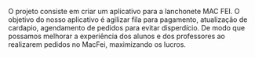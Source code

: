 O projeto consiste em criar um aplicativo para a lanchonete MAC FEI.
O objetivo do nosso aplicativo é agilizar fila para pagamento, atualização de cardapio, agendamento de pedidos para evitar disperdício.
De modo que possamos melhorar a experiência dos alunos e dos professores ao realizarem pedidos no MacFei, maximizando os lucros.
